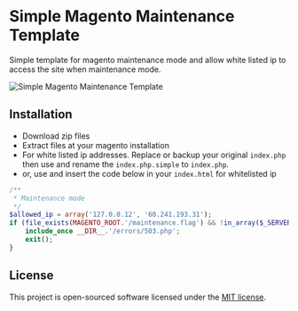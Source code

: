 # Simple Magento Maintenance Template

Simple template for magento maintenance mode and allow white listed ip to access the site when maintenance mode.

![Simple Magento Maintenance Template](https://goo.gl/cSmIs7)

## Installation

 - Download zip files
 - Extract files at your magento installation
 - For white listed ip addresses. Replace or backup your original `index.php` then use and rename the
 `index.php.simple` to `index.php`.
 - or, use and insert the code below in your `index.html` for whitelisted ip
```php 
/**
 * Maintenance mode
 */
$allowed_ip = array('127.0.0.12', '60.241.193.31');
if (file_exists(MAGENTO_ROOT.'/maintenance.flag') && !in_array($_SERVER['REMOTE_ADDR'], $allowed_ip)) {
    include_once __DIR__.'/errors/503.php';
    exit();
}
```


## License
This project is open-sourced software licensed under the [MIT license][mit-url].

[mit-url]: http://opensource.org/licenses/MIT